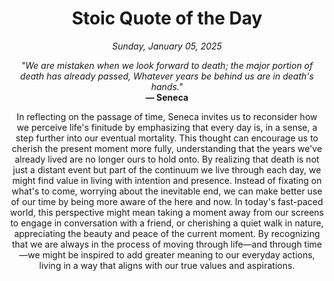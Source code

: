 <h1 align="center">Stoic Quote of the Day</h1>
<p align="center"><em>Sunday, January 05, 2025</em></p>
<p align="center">
    <em>"We are mistaken when we look forward to death; the major portion of death has already passed, Whatever years be behind us are in death's hands."</em><br>
    <strong>— Seneca</strong>
</p>

<p align="center" style="max-width:600px;margin:0 auto;">
    In reflecting on the passage of time, Seneca invites us to reconsider how we perceive life's finitude by emphasizing that every day is, in a sense, a step further into our eventual mortality. This thought can encourage us to cherish the present moment more fully, understanding that the years we've already lived are no longer ours to hold onto. By realizing that death is not just a distant event but part of the continuum we live through each day, we might find value in living with intention and presence. Instead of fixating on what's to come, worrying about the inevitable end, we can make better use of our time by being more aware of the here and now. In today's fast-paced world, this perspective might mean taking a moment away from our screens to engage in conversation with a friend, or cherishing a quiet walk in nature, appreciating the beauty and peace of the current moment. By recognizing that we are always in the process of moving through life—and through time—we might be inspired to add greater meaning to our everyday actions, living in a way that aligns with our true values and aspirations.
</p>
